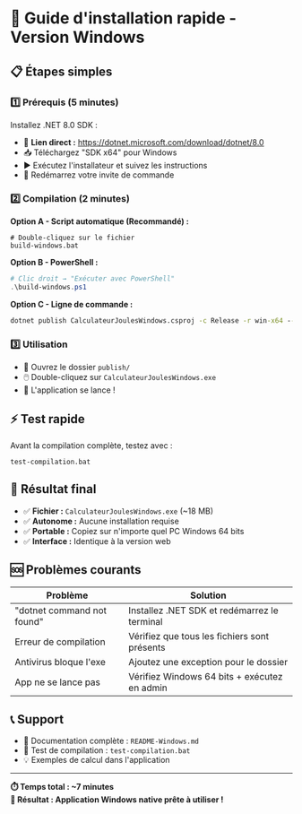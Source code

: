 # 🚀 Guide d'installation rapide - Version Windows

## 📋 Étapes simples

### 1️⃣ Prérequis (5 minutes)
Installez .NET 8.0 SDK :
- 🔗 **Lien direct :** https://dotnet.microsoft.com/download/dotnet/8.0
- 📥 Téléchargez "SDK x64" pour Windows
- ▶️ Exécutez l'installateur et suivez les instructions
- 🔄 Redémarrez votre invite de commande

### 2️⃣ Compilation (2 minutes)
**Option A - Script automatique (Recommandé) :**
```batch
# Double-cliquez sur le fichier
build-windows.bat
```

**Option B - PowerShell :**
```powershell
# Clic droit → "Exécuter avec PowerShell"
.\build-windows.ps1
```

**Option C - Ligne de commande :**
```cmd
dotnet publish CalculateurJoulesWindows.csproj -c Release -r win-x64 --self-contained true -p:PublishSingleFile=true -o publish
```

### 3️⃣ Utilisation
- 📁 Ouvrez le dossier `publish/`
- 🖱️ Double-cliquez sur `CalculateurJoulesWindows.exe`
- 🎉 L'application se lance !

## ⚡ Test rapide
Avant la compilation complète, testez avec :
```batch
test-compilation.bat
```

## 🎯 Résultat final
- ✅ **Fichier :** `CalculateurJoulesWindows.exe` (~18 MB)
- ✅ **Autonome :** Aucune installation requise
- ✅ **Portable :** Copiez sur n'importe quel PC Windows 64 bits
- ✅ **Interface :** Identique à la version web

## 🆘 Problèmes courants

| Problème | Solution |
|----------|----------|
| "dotnet command not found" | Installez .NET SDK et redémarrez le terminal |
| Erreur de compilation | Vérifiez que tous les fichiers sont présents |
| Antivirus bloque l'exe | Ajoutez une exception pour le dossier |
| App ne se lance pas | Vérifiez Windows 64 bits + exécutez en admin |

## 📞 Support
- 📖 Documentation complète : `README-Windows.md`
- 🔧 Test de compilation : `test-compilation.bat`
- 💡 Exemples de calcul dans l'application

---
**⏱️ Temps total : ~7 minutes**  
**🎯 Résultat : Application Windows native prête à utiliser !**